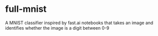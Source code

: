 # full-mnist
A MNIST classifier inspired by fast.ai notebooks that takes an image and identifies whether the image is a digit between 0-9
